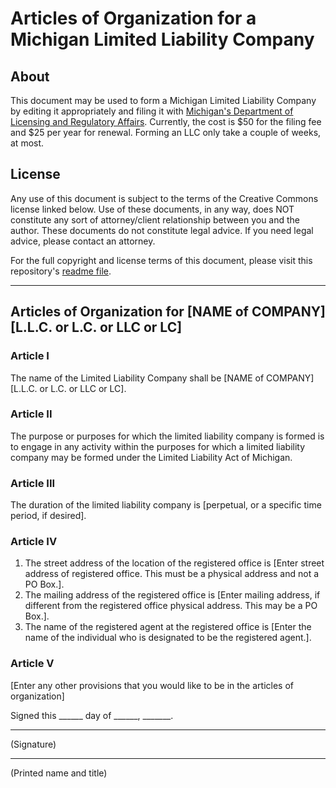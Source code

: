 # Articles of Organization for a Michigan Limited Liability Company
## About
This document may be used to form a Michigan Limited Liability Company by editing it appropriately and filing
it with [Michigan's Department of Licensing and Regulatory Affairs](http://michigan.gov/lara). Currently, the cost is
$50 for the filing fee and $25 per year for renewal. Forming an LLC only take a couple of weeks, at most.
## License
Any use of this document is subject to the terms of the Creative Commons license linked below. Use of these documents,
in any way, does NOT constitute any sort of attorney/client relationship between you and the author. These documents
do not constitute legal advice. If you need legal advice, please contact an attorney.

For the full copyright and license terms of this document, please visit this repository's [readme file](https://github.com/steinportlawplc/LimitedLiabilityCompanies/blob/master/README.md).

---
## Articles of Organization for [NAME of COMPANY] [L.L.C. or L.C. or LLC or LC]

### Article I
The name of the Limited Liability Company shall be [NAME of COMPANY] [L.L.C. or L.C. or LLC or LC].

### Article II
The purpose or purposes for which the limited liability company is formed is to engage in any activity within the
purposes for which a limited liability company may be formed under the Limited Liability Act of Michigan.

### Article III
The duration of the limited liability company is [perpetual, or a specific time period, if desired].

### Article IV
1. The street address of the location of the registered office is [Enter street address of registered office. This must be a physical address and not a PO Box.].
2. The mailing address of the registered office is [Enter mailing address, if different from the registered office physical address. This may be a PO Box.].
3. The name of the registered agent at the registered office is [Enter the name of the individual who is designated to be the registered agent.].
 
### Article V
[Enter any other provisions that you would like to be in the articles of organization]

Signed this ______ day of ______, _______. 


------------------------------------------
(Signature)


------------------------------------------
(Printed name and title)

